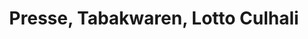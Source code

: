 ---
title: "Presse, Tabakwaren, Lotto Culhali"
url: /bornheim/presse-tabakwaren-lotto-culhali/
shop: Tickets
---